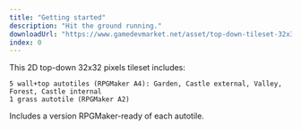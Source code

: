 ```yaml
---
title: "Getting started"
description: "Hit the ground running."
downloadUrl: "https://www.gamedevmarket.net/asset/top-down-tileset-32x32-fantasy-world"
index: 0
---
```


This 2D top-down 32x32 pixels tileset includes:

    5 wall+top autotiles (RPGMaker A4): Garden, Castle external, Valley, Forest, Castle internal
    1 grass autotile (RPGMaker A2)

Includes a version RPGMaker-ready of each autotile.
